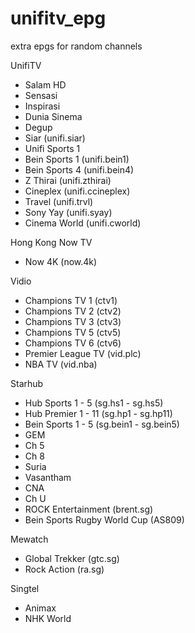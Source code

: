 # unifitv_epg
 extra epgs for random channels
 
 UnifiTV
 - Salam HD
 - Sensasi
 - Inspirasi
 - Dunia Sinema
 - Degup
 - Siar (unifi.siar)
 - Unifi Sports 1
 - Bein Sports 1 (unifi.bein1)
 - Bein Sports 4 (unifi.bein4)
 - Z Thirai (unifi.zthirai)
 - Cineplex (unifi.ccineplex)
 - Travel (unifi.trvl)
 - Sony Yay (unifi.syay)
 - Cinema World (unifi.cworld)
 
 Hong Kong Now TV
 - Now 4K (now.4k)
 
 Vidio 
 - Champions TV 1 (ctv1)
 - Champions TV 2 (ctv2)
 - Champions TV 3 (ctv3)
 - Champions TV 5 (ctv5)
 - Champions TV 6 (ctv6)
 - Premier League TV (vid.plc)
 - NBA TV (vid.nba)
 
 Starhub
 - Hub Sports 1 - 5 (sg.hs1 - sg.hs5)
 - Hub Premier 1 - 11 (sg.hp1 - sg.hp11)
 - Bein Sports 1 - 5 (sg.bein1 - sg.bein5)
 - GEM
 - Ch 5
 - Ch 8
 - Suria
 - Vasantham
 - CNA
 - Ch U
 - ROCK Entertainment (brent.sg)
 - Bein Sports Rugby World Cup (AS809)
 
 Mewatch
 - Global Trekker (gtc.sg)
 - Rock Action (ra.sg)
 
 Singtel
 - Animax
 - NHK World
 
